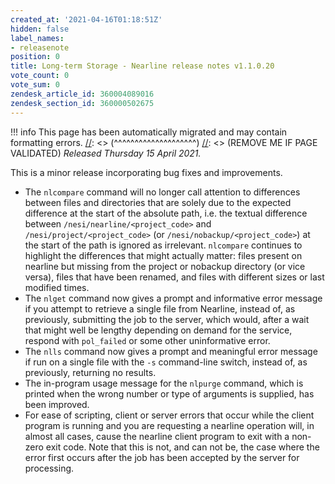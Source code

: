 ```yaml
---
created_at: '2021-04-16T01:18:51Z'
hidden: false
label_names:
- releasenote
position: 0
title: Long-term Storage - Nearline release notes v1.1.0.20
vote_count: 0
vote_sum: 0
zendesk_article_id: 360004089016
zendesk_section_id: 360000502675
---
```



[//]: <> (REMOVE ME IF PAGE VALIDATED)
[//]: <> (vvvvvvvvvvvvvvvvvvvv)
!!! info
    This page has been automatically migrated and may contain formatting errors.
[//]: <> (^^^^^^^^^^^^^^^^^^^^)
[//]: <> (REMOVE ME IF PAGE VALIDATED)
*Released Thursday 15 April 2021.*

This is a minor release incorporating bug fixes and improvements.

-   The `nlcompare` command will no longer call attention to differences
    between files and directories that are solely due to the expected
    difference at the start of the absolute path, i.e. the textual
    difference between `/nesi/nearline/<project_code>` and
    `/nesi/project/<project_code>` (or `/nesi/nobackup/<project_code>`)
    at the start of the path is ignored as irrelevant. `nlcompare`
    continues to highlight the differences that might actually matter:
    files present on nearline but missing from the project or nobackup
    directory (or vice versa), files that have been renamed, and files
    with different sizes or last modified times.
-   The `nlget` command now gives a prompt and informative error message
    if you attempt to retrieve a single file from Nearline, instead of,
    as previously, submitting the job to the server, which would, after
    a wait that might well be lengthy depending on demand for the
    service, respond with `pol_failed` or some other uninformative
    error.
-   The `nlls` command now gives a prompt and meaningful error message
    if run on a single file with the `-s` command-line switch, instead
    of, as previously, returning no results.
-   The in-program usage message for the `nlpurge` command, which is
    printed when the wrong number or type of arguments is supplied, has
    been improved.
-   For ease of scripting, client or server errors that occur while the
    client program is running and you are requesting a nearline
    operation will, in almost all cases, cause the nearline client
    program to exit with a non-zero exit code. Note that this is not,
    and can not be, the case where the error first occurs after the job
    has been accepted by the server for processing.
